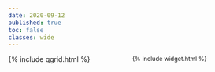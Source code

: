 ```yaml
---
date: 2020-09-12
published: true
toc: false
classes: wide
---
```

<!-- QGrid embedding -->
<div class="row">
<div style="float: right; width: 50%; display: flex; flex-direction: column; align-items: stretch; font-size:12px; backgound-color: white">
{% include widget.html %}
</div>
<div style="float: left; width: 50%;">
{% include qgrid.html %}
</div>
</div>


